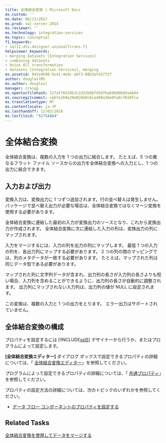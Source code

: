 ```yaml
---
title: 全体結合変換 | Microsoft Docs
ms.custom: ''
ms.date: 06/13/2017
ms.prod: sql-server-2014
ms.reviewer: ''
ms.technology: integration-services
ms.topic: conceptual
f1_keywords:
- sql12.dts.designer.unionalltrans.f1
helpviewer_keywords:
- merging datasets [Integration Services]
- combining datasets
- Union All transformation
- datasets [Integration Services], merging
ms.assetid: 942e4b90-9c41-4e9c-a6f3-80b3afe57f2f
author: douglaslMS
ms.author: douglasl
manager: craigg
ms.openlocfilehash: 127af76434b3c2d32b9bfd5d7ba69b80b69a4b84
ms.sourcegitcommit: ceb7e1b9e29e02bb0c6ca400a36e0fa9cf010fca
ms.translationtype: MT
ms.contentlocale: ja-JP
ms.lasthandoff: 12/03/2018
ms.locfileid: "52754864"
---
```

# <a name="union-all-transformation"></a>全体結合変換
  全体結合変換は、複数の入力を 1 つの出力に結合します。 たとえば、5 つの異なるフラット ファイル ソースからの出力を全体結合変換への入力とし、1 つの出力に結合できます。  
  
## <a name="inputs-and-outputs"></a>入力および出力  
 変換入力は、変換出力に 1 つずつ追加されます。行の並べ替えは発生しません。 パッケージで並べ替え出力が必要な場合は、全体結合変換ではなくマージ変換を使用する必要があります。  
  
 全体結合変換に連結した最初の入力が変換出力のソースとなり、これから変換出力が作成されます。 全体結合変換に次に連結した入力の列は、変換出力の列にマップされます。  
  
 入力をマージするには、入力の列を出力の列にマップします。 最低 1 つの入力の列を、各出力列にマップする必要があります。 2 つの列の間のマッピングでは、列のメタデータが一致する必要があります。 たとえば、マップされた列は同じデータ型である必要があります。  
  
 マップされた列に文字列データが含まれ、出力列の長さが入力列の長さよりも短い場合、入力列を含めることができるように、出力列の長さが自動的に調整されます。 出力列にマップされない入力列は、出力列の値が NULL に設定されます。  
  
 この変換は、複数の入力と 1 つの出力をとります。 エラー出力はサポートされていません。  
  
## <a name="configuration-of-the-union-all-transformation"></a>全体結合変換の構成  
 プロパティを設定するには [!INCLUDE[ssIS](../../../includes/ssis-md.md)] デザイナーから行うか、またはプログラムによって設定します。  
  
 **[全体結合変換エディター]** ダイアログ ボックスで設定できるプロパティの詳細については、「 [全体結合変換エディター](../../union-all-transformation-editor.md)」を参照してください。  
  
 プログラムによって設定できるプロパティの詳細については、「 [共通プロパティ](../../common-properties.md)」を参照してください。  
  
 プロパティの設定方法の詳細については、次のトピックのいずれかを参照してください。  
  
-   [データ フロー コンポーネントのプロパティを設定する](../set-the-properties-of-a-data-flow-component.md)  
  
## <a name="related-tasks"></a>Related Tasks  
 [全体結合変換を使用してデータをマージする](union-all-transformation.md)  
  
  
